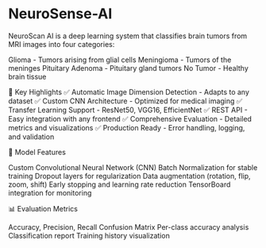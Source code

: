 # NeuroSense-AI
NeuroScan AI is a deep learning system that classifies brain tumors from MRI images into four categories:

Glioma - Tumors arising from glial cells
Meningioma - Tumors of the meninges
Pituitary Adenoma - Pituitary gland tumors
No Tumor - Healthy brain tissue

🎯 Key Highlights
✅ Automatic Image Dimension Detection - Adapts to any dataset
✅ Custom CNN Architecture - Optimized for medical imaging
✅ Transfer Learning Support - ResNet50, VGG16, EfficientNet
✅ REST API - Easy integration with any frontend
✅ Comprehensive Evaluation - Detailed metrics and visualizations
✅ Production Ready - Error handling, logging, and validation

🔬 Model Features

Custom Convolutional Neural Network (CNN)
Batch Normalization for stable training
Dropout layers for regularization
Data augmentation (rotation, flip, zoom, shift)
Early stopping and learning rate reduction
TensorBoard integration for monitoring

📊 Evaluation Metrics

Accuracy, Precision, Recall
Confusion Matrix
Per-class accuracy analysis
Classification report
Training history visualization
